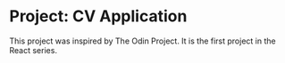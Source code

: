 # Project: CV Application

This project was inspired by The Odin Project. It is the first project in the React series. 



